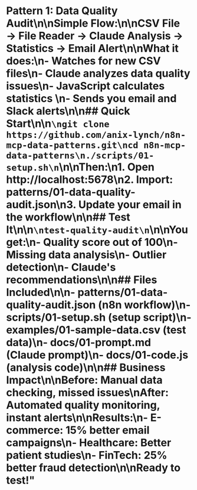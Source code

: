 # Pattern 1: Data Quality Audit\n\n**Simple Flow:**\n\nCSV File → File Reader → Claude Analysis → Statistics → Email Alert\n\n**What it does:**\n- Watches for new CSV files\n- Claude analyzes data quality issues\n- JavaScript calculates statistics \n- Sends you email and Slack alerts\n\n## Quick Start\n\n```\ngit clone https://github.com/anix-lynch/n8n-mcp-data-patterns.git\ncd n8n-mcp-data-patterns\n./scripts/01-setup.sh\n```\n\nThen:\n1. Open http://localhost:5678\n2. Import: patterns/01-data-quality-audit.json\n3. Update your email in the workflow\n\n## Test It\n\n```\ntest-quality-audit\n```\n\nYou get:\n- Quality score out of 100\n- Missing data analysis\n- Outlier detection\n- Claude's recommendations\n\n## Files Included\n\n- patterns/01-data-quality-audit.json (n8n workflow)\n- scripts/01-setup.sh (setup script)\n- examples/01-sample-data.csv (test data)\n- docs/01-prompt.md (Claude prompt)\n- docs/01-code.js (analysis code)\n\n## Business Impact\n\nBefore: Manual data checking, missed issues\nAfter: Automated quality monitoring, instant alerts\n\nResults:\n- E-commerce: 15% better email campaigns\n- Healthcare: Better patient studies\n- FinTech: 25% better fraud detection\n\nReady to test!"